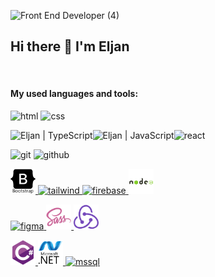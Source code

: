 
![Front End Developer (4)](https://user-images.githubusercontent.com/71334500/220309218-0edabdf2-3cd4-45b5-a116-338bab7ff717.png)
<br/>

## Hi there 👋 I'm Eljan
<br/>

<h4 align="left">My used languages and tools:</h4>

![html](https://img.shields.io/badge/html%20-%23E34F26.svg?&style=for-the-badge&logo=html5&logoColor=white) 
![css](https://img.shields.io/badge/css%20-%231572B6.svg?&style=for-the-badge&logo=css3&logoColor=white) 

<a href="https://www.linkedin.com/in/ivan-kapeykin-88182319b/">
  <img align="left" alt="Eljan | TypeScript" src="https://img.shields.io/badge/typescript-%23007ACC.svg?style=for-the-badge&logo=typescript&logoColor=white" />
</a> 
<a href="https://www.linkedin.com/in/ivan-kapeykin-88182319b/">
  <img align="left" alt="Eljan | JavaScript" src="https://img.shields.io/badge/javascript%20-%23323330.svg?&style=for-the-badge&logo=javascript&logoColor=%23F7DF1E" />
</a>

![react](https://img.shields.io/badge/react-%2320232a.svg?style=for-the-badge&logo=react&logoColor=%2361DAFB)

![git](https://img.shields.io/badge/git%20-%23F05033.svg?&style=for-the-badge&logo=git&logoColor=white) ![github](https://img.shields.io/badge/github%20actions%20-%232671E5.svg?&style=for-the-badge&logo=github%20actions&logoColor=white)  

<a href="https://getbootstrap.com" target="_blank" rel="noreferrer"> 
    <img src="https://raw.githubusercontent.com/devicons/devicon/master/icons/bootstrap/bootstrap-plain-wordmark.svg" alt="bootstrap" width="40" height="40"/> 
</a> 
<a href="https://tailwindcss.com/" target="_blank" rel="noreferrer"> <img src="https://www.vectorlogo.zone/logos/tailwindcss/tailwindcss-icon.svg" alt="tailwind" width="40" height="40"/> </a> 
<a href="https://firebase.google.com/" target="_blank" rel="noreferrer"> <img src="https://www.vectorlogo.zone/logos/firebase/firebase-icon.svg" alt="firebase" width="40" height="40"/> </a> 
<a href="https://nodejs.org" target="_blank" rel="noreferrer"> <img src="https://raw.githubusercontent.com/devicons/devicon/master/icons/nodejs/nodejs-original-wordmark.svg" alt="nodejs" width="40" height="40"/> </a> 

<a href="https://www.figma.com/" target="_blank" rel="noreferrer"> <img src="https://www.vectorlogo.zone/logos/figma/figma-icon.svg" alt="figma" width="40" height="40"/> </a> 
<a href="https://sass-lang.com" target="_blank" rel="noreferrer"> <img src="https://raw.githubusercontent.com/devicons/devicon/master/icons/sass/sass-original.svg" alt="sass" width="40" height="40"/> </a> 
<a href="https://redux.js.org" target="_blank" rel="noreferrer"> <img src="https://raw.githubusercontent.com/devicons/devicon/master/icons/redux/redux-original.svg" alt="redux" width="40" height="40"/> </a> 

<a href="https://www.w3schools.com/cs/" target="_blank" rel="noreferrer"> 
    <img src="https://raw.githubusercontent.com/devicons/devicon/master/icons/csharp/csharp-original.svg" alt="csharp" width="40" height="40"/> 
  </a> 
  <a href="https://dotnet.microsoft.com/" target="_blank" rel="noreferrer"> <img src="https://raw.githubusercontent.com/devicons/devicon/master/icons/dot-net/dot-net-original-wordmark.svg" alt="dotnet" width="40" height="40"/> </a> 
<a href="https://www.microsoft.com/en-us/sql-server" target="_blank" rel="noreferrer"> <img src="https://www.svgrepo.com/show/303229/microsoft-sql-server-logo.svg" alt="mssql" width="40" height="40"/> </a> 


  
  
  
  

<br/>
<br/>


